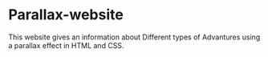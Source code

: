 # Parallax-website
This website gives an information about Different types of Advantures using a parallax effect in HTML and CSS.
